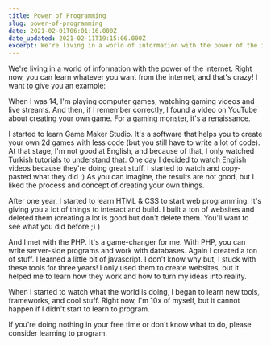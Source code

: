 ```yaml
---
title: Power of Programming
slug: power-of-programming
date: 2021-02-01T06:01:16.000Z
date_updated: 2021-02-11T19:15:06.000Z
excerpt: We're living in a world of information with the power of the internet. Right now, you can learn whatever you want from the internet, and that's crazy!
---
```


We're living in a world of information with the power of the internet. Right now, you can learn whatever you want from the internet, and that's crazy!
I want to give you an example:

When I was 14, I'm playing computer games, watching gaming videos and live streams. And then, if I remember correctly, I found a video on YouTube about creating your own game. For a gaming monster, it's a renaissance.

I started to learn Game Maker Studio. It's a software that helps you to create your own 2d games with less code (but you still have to write a lot of code). At that stage, I'm not good at English, and because of that, I only watched Turkish tutorials to understand that. One day I decided to watch English videos because they're doing great stuff. I started to watch and copy-pasted what they did :) As you can imagine, the results are not good, but I liked the process and concept of creating your own things.

After one year, I started to learn HTML & CSS to start web programming. It's giving you a lot of things to interact and build. I built a ton of websites and deleted them (creating a lot is good but don't delete them. You'll want to see what you did before ;) )

And I met with the PHP. It's a game-changer for me. With PHP, you can write server-side programs and work with databases. Again I created a ton of stuff. I learned a little bit of javascript. I don't know why but, I stuck with these tools for three years! I only used them to create websites, but it helped me to learn how they work and how to turn my ideas into reality.

When I started to watch what the world is doing, I began to learn new tools, frameworks, and cool stuff. Right now, I'm 10x of myself, but it cannot happen if I didn't start to learn to program.

If you're doing nothing in your free time or don't know what to do, please consider learning to program.
